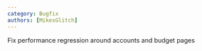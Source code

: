 ```yaml
---
category: Bugfix
authors: [MikesGlitch]
---
```


Fix performance regression around accounts and budget pages
